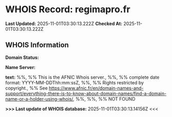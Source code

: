 # WHOIS Record: regimapro.fr

**Last Updated:** 2025-11-01T03:30:13.222Z
**Checked At:** 2025-11-01T03:30:13.222Z

## WHOIS Information

**Domain Status:** 

**Name Server:** 

**text:** %%, %% This is the AFNIC Whois server., %%, %% complete date format: YYYY-MM-DDThh:mm:ssZ, %%, %% Rights restricted by copyright., %% See https://www.afnic.fr/en/domain-names-and-support/everything-there-is-to-know-about-domain-names/find-a-domain-name-or-a-holder-using-whois/, %%, %%, %% NOT FOUND

**>>> Last update of WHOIS database:** 2025-11-01T03:30:13.14156Z <<<

